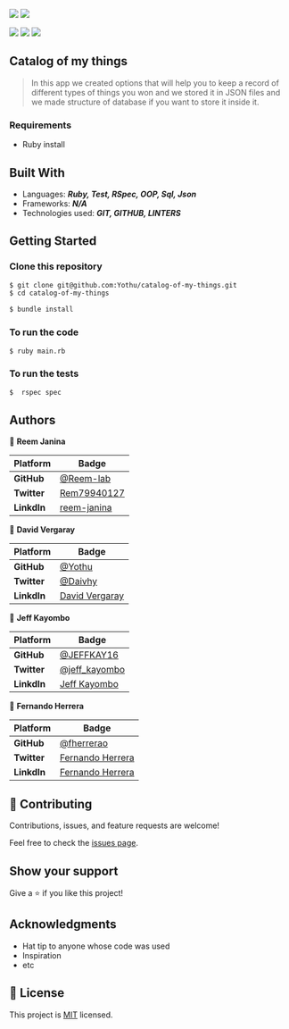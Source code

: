 
![](https://img.shields.io/badge/Microverse-blueviolet)
![](https://img.shields.io/static/v1?label=BY&message=Reemoz&color=pink)

![](https://img.shields.io/static/v1?label=BY&message=David&color=blue)
![](https://img.shields.io/static/v1?label=BY&message=Fernando&color=blueviolet)
![](https://img.shields.io/static/v1?label=BY&message=Jeff&color=green)

## Catalog of my things

> In this app we created options that will help you to keep a record of different types of things you won and we stored it in JSON files and we made structure of database if you want to store it inside it.


### Requirements
- Ruby install 

## Built With

- Languages: _**Ruby, Test, RSpec, OOP, Sql, Json**_
- Frameworks: _**N/A**_
- Technologies used: _**GIT, GITHUB, LINTERS**_

## Getting Started

### Clone this repository

```bash
$ git clone git@github.com:Yothu/catalog-of-my-things.git
$ cd catalog-of-my-things

$ bundle install

```
### To run the code
```bash
$ ruby main.rb
```

### To run the tests
```bash
$  rspec spec
```

## Authors

👤 **Reem Janina**

 Platform | Badge |
 --- | --- |
 **GitHub**  | [@Reem-lab](https://github.com/Reem-lab)
 **Twitter** | [Rem79940127](https://twitter.com/Rem79940127)
 **LinkdIn** | [reem-janina](https://www.linkedin.com/in/reem-janina-ab74ab21a/)

 👤 **David Vergaray**

 Platform | Badge |
 --- | --- |
 **GitHub**  | [@Yothu](https://github.com/Yothu)
 **Twitter** | [@Daivhy](https://twitter.com/Daivhy)
 **LinkdIn** | [David Vergaray](https://www.linkedin.com/in/david-vergaray-almontes-051a11127/)

  👤 **Jeff Kayombo**

 Platform | Badge |
 --- | --- |
 **GitHub**  | [@JEFFKAY16](https://github.com/JEFFKAY16)
 **Twitter** | [@jeff_kayombo](https://twitter.com/jeff_kayombo)
 **LinkdIn** | [Jeff Kayombo](https://www.linkedin.com/in/jeff-kayombo/)

  👤 **Fernando Herrera**

 Platform | Badge |
 --- | --- |
 **GitHub**  | [@fherrerao](https://github.com/fherrerao)
 **Twitter** | [Fernando Herrera](https://twitter.com/fherrera0206)
 **LinkdIn** | [Fernando Herrera](https://www.linkedin.com/in/fherrerao/)

## 🤝 Contributing

Contributions, issues, and feature requests are welcome!

Feel free to check the [issues page](../../issues/).

## Show your support

Give a ⭐️ if you like this project!

## Acknowledgments

- Hat tip to anyone whose code was used
- Inspiration
- etc

## 📝 License

This project is [MIT](./MIT.md) licensed.
